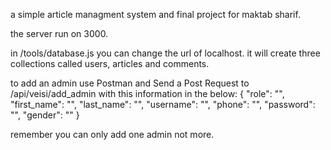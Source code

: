 a simple article managment system and final project for maktab sharif.

the server run on 3000.

in /tools/database.js you can change the url of localhost.
it will create three collections called users, articles and comments.

to add an admin use Postman and Send a Post Request to /api/veisi/add_admin with this information in the below:
{
	"role": "",
	"first_name": "",
	"last_name": "",
	"username": "",
	"phone": "",
	"password": "",
	"gender": ""
}

remember you can only add one admin not more.
